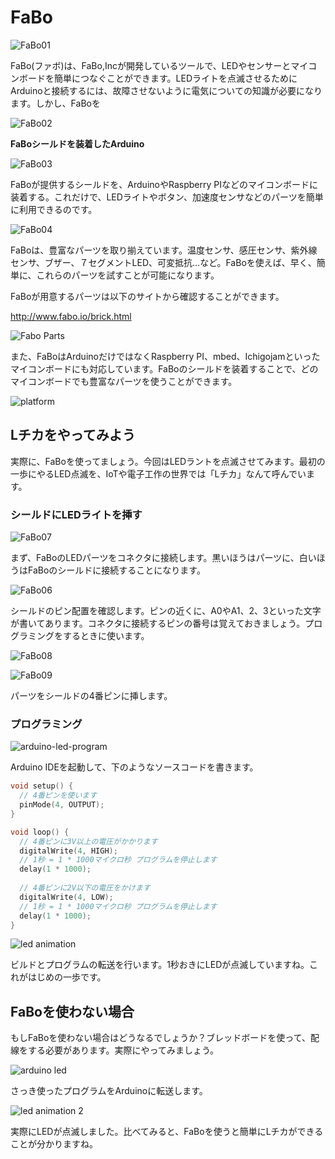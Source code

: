 # FaBo

![FaBo01](img/fabo01.jpg)

FaBo(ファボ)は、FaBo,Incが開発しているツールで、LEDやセンサーとマイコンボードを簡単につなぐことができます。LEDライトを点滅させるためにArduinoと接続するには、故障させないように電気についての知識が必要になります。しかし、FaBoを

![FaBo02](img/fabo02.png)

**FaBoシールドを装着したArduino**

![FaBo03](img/fabo03.png)

FaBoが提供するシールドを、ArduinoやRaspberry PIなどのマイコンボードに装着する。これだけで、LEDライトやボタン、加速度センサなどのパーツを簡単に利用できるのです。

![FaBo04](img/fabo04.png)

FaBoは、豊富なパーツを取り揃えています。温度センサ、感圧センサ、紫外線センサ、ブザー、７セグメントLED、可変抵抗…など。FaBoを使えば、早く、簡単に、これらのパーツを試すことが可能になります。

FaBoが用意するパーツは以下のサイトから確認することができます。

http://www.fabo.io/brick.html

![Fabo Parts](img/fabo-parts.jpg)

また、FaBoはArduinoだけではなくRaspberry PI、mbed、Ichigojamといったマイコンボードにも対応しています。FaBoのシールドを装着することで、どのマイコンボードでも豊富なパーツを使うことができます。

![platform](img/fabo-platform.png)

## Lチカをやってみよう

実際に、FaBoを使ってましょう。今回はLEDラントを点滅させてみます。最初の一歩にやるLED点滅を、IoTや電子工作の世界では「Lチカ」なんて呼んでいます。

### シールドにLEDライトを挿す

![FaBo07](img/fabo07.png)

まず、FaBoのLEDパーツをコネクタに接続します。黒いほうはパーツに、白いほうはFaBoのシールドに接続することになります。

![FaBo06](img/fabo06.png)

シールドのピン配置を確認します。ピンの近くに、A0やA1、2、3といった文字が書いてあります。コネクタに接続するピンの番号は覚えておきましょう。プログラミングをするときに使います。

![FaBo08](img/fabo08.png)

![FaBo09](img/fabo09.png)

パーツをシールドの4番ピンに挿します。

### プログラミング

![arduino-led-program](img/arduino-led-program.png)

Arduino IDEを起動して、下のようなソースコードを書きます。

```ino
void setup() {
  // 4番ピンを使います
  pinMode(4, OUTPUT);
}

void loop() {
  // 4番ピンに3V以上の電圧がかかります
  digitalWrite(4, HIGH);
  // 1秒 = 1 * 1000マイクロ秒 プログラムを停止します
  delay(1 * 1000);
  
  // 4番ピンに2V以下の電圧をかけます
  digitalWrite(4, LOW);
  // 1秒 = 1 * 1000マイクロ秒 プログラムを停止します
  delay(1 * 1000);
}
```

![led animation](img/led-animation.gif)

ビルドとプログラムの転送を行います。1秒おきにLEDが点滅していますね。これがはじめの一歩です。

## FaBoを使わない場合

もしFaBoを使わない場合はどうなるでしょうか？ブレッドボードを使って、配線をする必要があります。実際にやってみましょう。

![arduino led](img/arduino-led.png)

さっき使ったプログラムをArduinoに転送します。

![led animation 2](img/led-animation2.gif)

実際にLEDが点滅しました。比べてみると、FaBoを使うと簡単にLチカができることが分かりますね。
